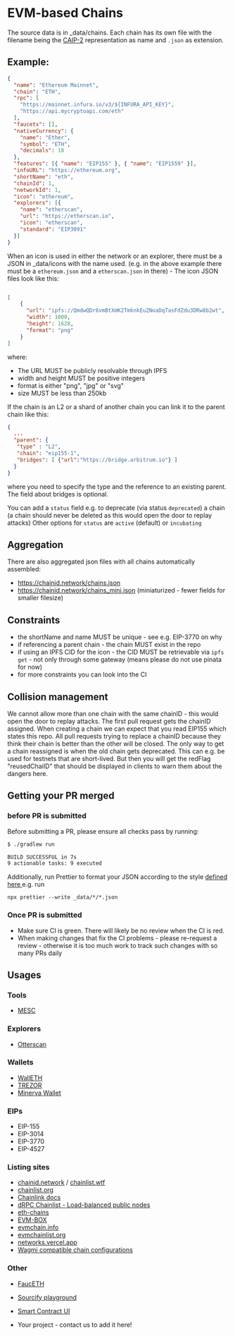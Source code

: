 # EVM-based Chains

The source data is in _data/chains. Each chain has its own file with the filename being the [CAIP-2](https://github.com/ChainAgnostic/CAIPs/blob/master/CAIPs/caip-2.md) representation as name and `.json` as extension.

## Example:

```json
{
  "name": "Ethereum Mainnet",
  "chain": "ETH",
  "rpc": [
    "https://mainnet.infura.io/v3/${INFURA_API_KEY}",
    "https://api.mycryptoapi.com/eth"
  ],
  "faucets": [],
  "nativeCurrency": {
    "name": "Ether",
    "symbol": "ETH",
    "decimals": 18
  },
  "features": [{ "name": "EIP155" }, { "name": "EIP1559" }],
  "infoURL": "https://ethereum.org",
  "shortName": "eth",
  "chainId": 1,
  "networkId": 1,
  "icon": "ethereum",
  "explorers": [{
    "name": "etherscan",
    "url": "https://etherscan.io",
    "icon": "etherscan",
    "standard": "EIP3091"
  }]
}
```

When an icon is used in either the network or an explorer, there must be a JSON in _data/icons with the name used.
(e.g. in the above example there must be a `ethereum.json` and a `etherscan.json` in there) - The icon JSON files look like this:

```json

[
    {
      "url": "ipfs://QmdwQDr6vmBtXmK2TmknkEuZNoaDqTasFdZdu3DRw8b2wt",
      "width": 1000,
      "height": 1628,
      "format": "png"
    }
]

```

where:
 * The URL MUST be publicly resolvable through IPFS
 * width and height MUST be positive integers
 * format is either "png", "jpg" or "svg"
 * size MUST be less than 250kb

If the chain is an L2 or a shard of another chain you can link it to the parent chain like this:


```json
{
  ...
  "parent": {
   "type" : "L2",
   "chain": "eip155-1",
   "bridges": [ {"url":"https://bridge.arbitrum.io"} ]
  }
}
```

where you need to specify the type and the reference to an existing parent. The field about bridges is optional.

You can add a `status` field e.g. to deprecate (via status `deprecated`) a chain (a chain should never be deleted as this would open the door to replay attacks)
Other options for `status` are `active` (default) or `incubating`

## Aggregation

There are also aggregated json files with all chains automatically assembled:
 * https://chainid.network/chains.json
 * https://chainid.network/chains_mini.json (miniaturized - fewer fields for smaller filesize)

## Constraints

 * the shortName and name MUST be unique - see e.g. EIP-3770 on why
 * if referencing a parent chain - the chain MUST exist in the repo
 * if using an IPFS CID for the icon - the CID MUST be retrievable via `ipfs get` - not only through some gateway (means please do not use pinata for now)
 * for more constraints you can look into the CI

## Collision management

 We cannot allow more than one chain with the same chainID - this would open the door to replay attacks.
 The first pull request gets the chainID assigned. When creating a chain we can expect that you read EIP155 which states this repo.
 All pull requests trying to replace a chainID because they think their chain is better than the other will be closed.
 The only way to get a chain reassigned is when the old chain gets deprecated. This can e.g. be used for testnets that are short-lived. But then you will get the redFlag "reusedChaiID" that should be displayed in clients to warn them about the dangers here.

## Getting your PR merged
### before PR is submitted

Before submitting a PR, please ensure all checks pass by running:

```bash
$ ./gradlew run

BUILD SUCCESSFUL in 7s
9 actionable tasks: 9 executed
```

Additionally, run Prettier to format your JSON according to the style [defined here ](https://github.com/ethereum-lists/chains/blob/master/.prettierrc.json)
e.g. run

```
npx prettier --write _data/*/*.json
```

### Once PR is submitted

 * Make sure CI is green. There will likely be no review when the CI is red.
 * When making changes that fix the CI problems - please re-request a review - otherwise it is too much work to track such changes with so many PRs daily

## Usages
### Tools 
 * [MESC](https://paradigmxyz.github.io/mesc)

### Explorers
 * [Otterscan](https://otterscan.io)

### Wallets
 * [WallETH](https://walleth.org)
 * [TREZOR](https://trezor.io)
 * [Minerva Wallet](https://minerva.digital)

### EIPs
 * EIP-155
 * EIP-3014
 * EIP-3770
 * EIP-4527

### Listing sites
 * [chainid.network](https://chainid.network) / [chainlist.wtf](https://chainlist.wtf)
 * [chainlist.org](https://chainlist.org)
 * [Chainlink docs](https://docs.chain.link/)
 * [dRPC Chainlist - Load-balanced public nodes](https://drpc.org/chainlist)
 * [eth-chains](https://github.com/taylorjdawson/eth-chains)
 * [EVM-BOX](https://github.com/izayl/evm-box)
 * [evmchain.info](https://evmchain.info)
 * [evmchainlist.org](https://evmchainlist.org)
 * [networks.vercel.app](https://networks.vercel.app)
 * [Wagmi compatible chain configurations](https://spenhouet.com/chains)

### Other
 * [FaucETH](https://github.com/komputing/FaucETH)
 * [Sourcify playground](https://playground.sourcify.dev)
 * [Smart Contract UI](https://xtools-at.github.io/smartcontract-ui)

 * Your project - contact us to add it here!
